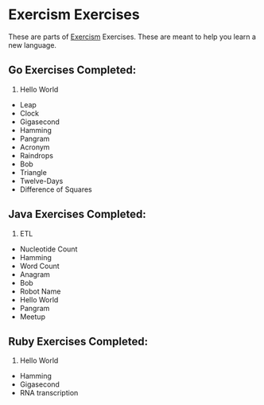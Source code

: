 # Exercism Exercises
These are parts of [Exercism](http://exercism.io/) Exercises. These are meant to help you learn a new language.

## Go Exercises Completed:
1. Hello World
* Leap
* Clock
* Gigasecond
* Hamming
* Pangram
* Acronym
* Raindrops
* Bob
* Triangle
* Twelve-Days
* Difference of Squares

## Java Exercises Completed:
1. ETL
* Nucleotide Count
* Hamming
* Word Count
* Anagram
* Bob
* Robot Name
* Hello World
* Pangram
* Meetup

## Ruby Exercises Completed:
1. Hello World
* Hamming
* Gigasecond
* RNA transcription
